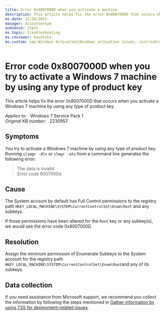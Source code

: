 ```yaml
---
title: Error 0x8007000D when you activate a machine
description: This article helps fix the error 0x8007000D that occurs when you activate a Windows 7 machine by using any type of product key.
ms.date: 12/26/2023
manager: dcscontentpm
audience: itpro
ms.topic: troubleshooting
ms.reviewer: kaushika
ms.custom: sap:Windows Activation\Windows activation issues, csstroubleshoot
---
```

# Error code 0x8007000D when you try to activate a Windows 7 machine by using any type of product key

This article helps fix the error 0x8007000D that occurs when you activate a Windows 7 machine by using any type of product key.

_Applies to:_ &nbsp; Windows 7 Service Pack 1  
_Original KB number:_ &nbsp; 2230957

## Symptoms

You try to activate a Windows 7 machine by using any type of product key. Running `slsmgr -dlv` or `slmgr -ato` from a command line generates the following error:

> The data is invalid.  
> Error code 8007000d.

## Cause

The System account by default has Full Control permissions to the registry path `HKEY_LOCAL_MACHINE\SYSTEM\CurrentControlSet\Enum\Root` and any subkeys.

If those permissions have been altered for the `Root` key or any subkey(s), we would see the error code 0x8007000D.

## Resolution

Assign the minimum permission of Enumerate Subkeys to the System account for the registry path `HKEY_LOCAL_MACHINE\SYSTEM\CurrentControlSet\Enum\Root`and any of its subkeys.

## Data collection

If you need assistance from Microsoft support, we recommend you collect the information by following the steps mentioned in [Gather information by using TSS for deployment-related issues](../../windows-client/windows-troubleshooters/gather-information-using-tss-deployment.md).
